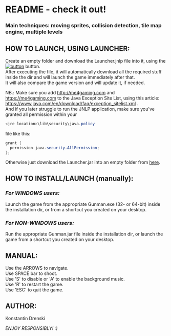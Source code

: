 # README - check it out!

### Main techniques: moving sprites, collision detection, tile map engine, multiple levels

## HOW TO LAUNCH, USING LAUNCHER:

Create an empty folder and download the Launcher.jnlp file into it, using the [![button](https://java.com/js/webstart.png)](https://me4gaming.com/LauncherGMan/Launcher.jnlp) button.  
After executing the file, it will automatically download all the required stuff inside the dir 
and will launch the game immediately after that.  
It will also compare the game version and will update it, if needed.

NB.: Make sure you add http://me4gaming.com and https://me4gaming.com to the Java Exception Site List, using this article: https://www.java.com/en/download/faq/exception_sitelist.xml .  
And if you later struggle to run the JNLP application, make sure you've granted all permission within your 

```java
<jre location>\lib\security\java.policy
```
file like this:
  
```java
grant {
  permission java.security.AllPermission;
};
```

Otherwise just download the Launcher.jar into an empty folder from [here](https://github.com/Hunterszone/MyJavaGames/blob/master/Gunman/Launcher.jar?raw=true).

## HOW TO INSTALL/LAUNCH (manually):

### *For WINDOWS users:*   
Launch the game from the appropriate Gunman.exe (32- or 64-bit) inside the installation dir, or from a shortcut you created on your desktop.  


### *For NON-WINDOWS users:*   
Run the appropriate Gunman.jar file inside the installation dir, or launch the game from a shortcut you created on your desktop.  



## MANUAL: 

Use the ARROWS to navigate.   
Use SPACE bar to shoot.   
Use 'S' to disable or 'A' to enable the background music.  
Use 'R' to restart the game.  
Use 'ESC' to quit the game.  



## AUTHOR: 

Konstantin Drenski


*ENJOY RESPONSIBLY! :)*
